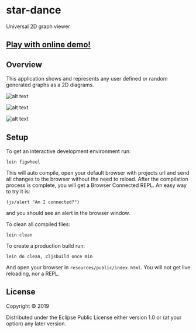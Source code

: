 # star-dance

Universal 2D graph viewer

## [Play with online demo!](https://codepen.io/Ivana-/full/BMxJPp)

## Overview

This application shows and represents any user defined or random generated graphs as a 2D diagrams.

![alt text](https://user-images.githubusercontent.com/10473034/52591087-1078e600-2e54-11e9-8df9-b54c71323805.png "Random example 1")

![alt text](https://user-images.githubusercontent.com/10473034/52591112-1d95d500-2e54-11e9-8b17-643cc4616b61.png "Random example 2")

![alt text](https://user-images.githubusercontent.com/10473034/52591122-25ee1000-2e54-11e9-9e97-48bf940920f7.png "Saint Petersburg metro")

## Setup

To get an interactive development environment run:

    lein figwheel

This will auto compile, open your default browser with projects url
and send all changes to the browser without the need to reload.
After the compilation process is complete, you will
get a Browser Connected REPL. An easy way to try it is:

    (js/alert "Am I connected?")

and you should see an alert in the browser window.

To clean all compiled files:

    lein clean

To create a production build run:

    lein do clean, cljsbuild once min

And open your browser in `resources/public/index.html`. You will not
get live reloading, nor a REPL. 

## License

Copyright © 2019

Distributed under the Eclipse Public License either version 1.0 or (at your option) any later version.
